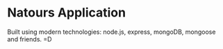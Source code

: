 # Natours Application

Built using modern technologies: node.js, express, mongoDB, mongoose and friends. =D
